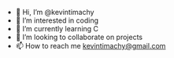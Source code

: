 - 👋 Hi, I’m @kevintimachy
- 👀 I’m interested in coding
- 🌱 I’m currently learning C
- 💞️ I’m looking to collaborate on projects
- 📫 How to reach me kevintimachy@gmail.com

<!---
kevintimachy/kevintimachy is a ✨ special ✨ repository because its `README.md` (this file) appears on your GitHub profile.
You can click the Preview link to take a look at your changes.
--->
